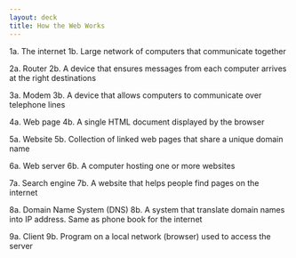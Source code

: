 ```yaml
---
layout: deck
title: How the Web Works
---
```


1a. The internet
1b. Large network of computers that communicate together

2a. Router
2b. A device that ensures messages from each computer arrives at the right destinations

3a. Modem
3b. A device that allows computers to communicate over telephone lines

4a. Web page
4b. A single HTML document displayed by the browser

5a. Website
5b. Collection of linked web pages that share a unique domain name

6a. Web server
6b. A computer hosting one or more websites

7a. Search engine
7b. A website that helps people find pages on the internet

8a. Domain Name System (DNS)
8b. A system that translate domain names into IP address. Same as phone book for the internet

9a. Client
9b. Program on a local network (browser) used to access the server
